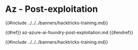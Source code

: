 # Az - Post-exploitation

{{#include ../../../banners/hacktricks-training.md}}

{{#ref}}
az-azure-ai-foundry-post-exploitation.md
{{#endref}}

{{#include ../../../banners/hacktricks-training.md}}
